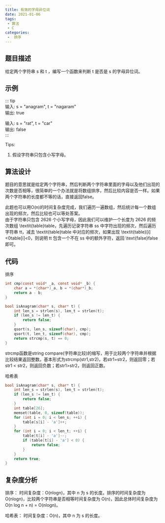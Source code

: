 ```yaml
---
title: 有效的字母异位词
date: 2021-01-06
tags:
 - 算法
 - C
categories:
 -  排序
---
```



## 题目描述
给定两个字符串 s 和 t ，编写一个函数来判断 t 是否是 s 的字母异位词。   

## 示例
::: tip  
输入: s = "anagram", t = "nagaram"  
输出: true  

输入: s = "rat", t = "car"  
输出: false  
:::  

Tips:      
1. 假设字符串只包含小写字母。  


## 算法设计
题目的意思就是给定两个字符串，然后判断两个字符串里面的字母以及他们出现的次数是否相等，很简单的一个办法就是将数组排序，然后比较内容是否一样。如果两个字符串的长度都不等的话，直接返回false。

此题也可以用O(n)的时间复杂度完成，我们遍历一遍数组，然后统计每一个数组出现的频次，然后比较也可以等处答案。  
由于字符串只包含 2626 个小写字母，因此我们可以维护一个长度为 2626 的频次数组 \textit{table}table，先遍历记录字符串 ss 中字符出现的频次，然后遍历字符串 tt，减去 \textit{table}table 中对应的频次，如果出现 \textit{table}[i]<0table[i]<0，则说明 tt 包含一个不在 ss 中的额外字符，返回 \text{false}false 即可。


## 代码
排序
```c
int cmp(const void* _a, const void* _b) {
    char a = *(char*)_a, b = *(char*)_b;
    return a - b;
}

bool isAnagram(char* s, char* t) {
    int len_s = strlen(s), len_t = strlen(t);
    if (len_s != len_t) {
        return false;
    }
    qsort(s, len_s, sizeof(char), cmp);
    qsort(t, len_t, sizeof(char), cmp);
    return strcmp(s, t) == 0;
}
```

strcmp函数是string compare(字符串比较)的缩写，用于比较两个字符串并根据比较结果返回整数。基本形式为strcmp(str1,str2)，若str1=str2，则返回零；若str1 < str2，则返回负数；若str1>str2，则返回正数。

哈希表
```c
bool isAnagram(char* s, char* t) {
    int len_s = strlen(s), len_t = strlen(t);
    if (len_s != len_t) {
        return false;
    }
    int table[26];
    memset(table, 0, sizeof(table));
    for (int i = 0; i < len_s; ++i) {
        table[s[i] - 'a']++;
    }
    for (int i = 0; i < len_t; ++i) {
        table[t[i] - 'a']--;
        if (table[t[i] - 'a'] < 0) {
            return false;
        }
    }
    return true;
}

```

## 复杂度分析     
排序：
时间复杂度：O(nlogn)，其中 n 为 s 的长度。排序的时间复杂度为 O(nlogn)，比较两个字符串是否相等时间复杂度为 O(n)，因此总体时间复杂度为 O(n log n + n) = O(nlogn)。

哈希表：
时间复杂度：O(n)，其中 n 为 s 的长度。


